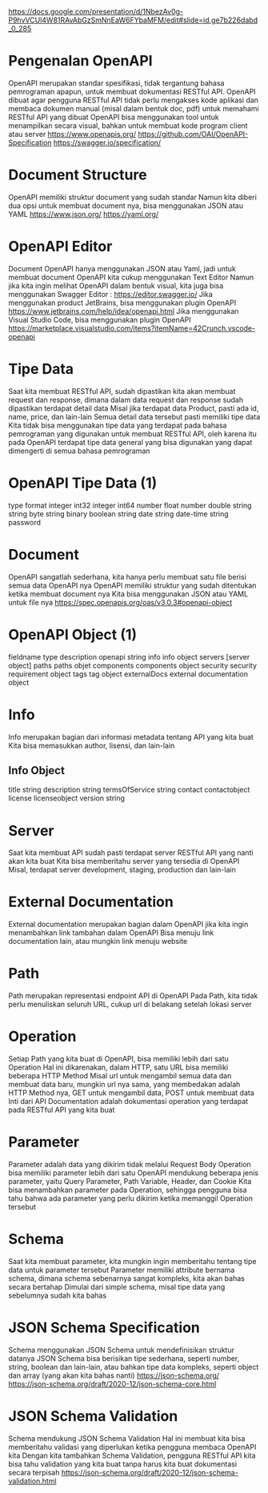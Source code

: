 https://docs.google.com/presentation/d/1NbezAv0g-P9hvVCUl4W81RAvAbGzSmNnEaW6FYbaMFM/edit#slide=id.ge7b226dabd_0_285

# Pengenalan OpenAPI

OpenAPI merupakan standar spesifikasi, tidak tergantung bahasa pemrograman apapun, untuk membuat dokumentasi RESTful API.
OpenAPI dibuat agar pengguna RESTful API tidak perlu mengakses kode aplikasi dan membaca dokumen manual (misal dalam bentuk doc, pdf) untuk memahami RESTful API yang dibuat
OpenAPI bisa menggunakan tool untuk menampilkan secara visual, bahkan untuk membuat kode program client atau server
https://www.openapis.org/
https://github.com/OAI/OpenAPI-Specification
https://swagger.io/specification/

# Document Structure

OpenAPI memiliki struktur document yang sudah standar
Namun kita diberi dua opsi untuk membuat document nya, bisa menggunakan JSON atau YAML
https://www.json.org/
https://yaml.org/

# OpenAPI Editor

Document OpenAPI hanya menggunakan JSON atau Yaml, jadi untuk membuat document OpenAPI kita cukup menggunakan Text Editor
Namun jika kita ingin melihat OpenAPI dalam bentuk visual, kita juga bisa menggunakan Swagger Editor : https://editor.swagger.io/
Jika menggunakan product JetBrains, bisa menggunakan plugin OpenAPI https://www.jetbrains.com/help/idea/openapi.html
Jika menggunakan Visual Studio Code, bisa menggunakan plugin OpenAPI https://marketplace.visualstudio.com/items?itemName=42Crunch.vscode-openapi

# Tipe Data

Saat kita membuat RESTful API, sudah dipastikan kita akan membuat request dan response, dimana dalam data request dan response sudah dipastikan terdapat detail data
Misal jika terdapat data Product, pasti ada id, name, price, dan lain-lain
Semua detail data tersebut pasti memiliki tipe data
Kita tidak bisa menggunakan tipe data yang terdapat pada bahasa pemrograman yang digunakan untuk membuat RESTful API, oleh karena itu pada OpenAPI terdapat tipe data general yang bisa digunakan yang dapat dimengerti di semua bahasa pemrograman

# OpenAPI Tipe Data (1)

type format
integer int32
integer int64
number float
number double
string
string byte
string binary
boolean
string date
string date-time
string password

# Document

OpenAPI sangatlah sederhana, kita hanya perlu membuat satu file berisi semua data OpenAPI nya
OpenAPI memiliki struktur yang sudah ditentukan ketika membuat document nya
Kita bisa menggunakan JSON atau YAML untuk file nya
https://spec.openapis.org/oas/v3.0.3#openapi-object

# OpenAPI Object (1)

fieldname type description
openapi string
info info object
servers [server object]
paths paths objet
components components object
security security requirement object
tags tag object
externalDocs external documentation object

# Info

Info merupakan bagian dari informasi metadata tentang API yang kita buat
Kita bisa memasukkan author, lisensi, dan lain-lain

## Info Object

title string
description string
termsOfService string
contact contactobject
license licenseobject
version string

# Server

Saat kita membuat API sudah pasti terdapat server RESTful API yang nanti akan kita buat
Kita bisa memberitahu server yang tersedia di OpenAPI
Misal, terdapat server development, staging, production dan lain-lain

# External Documentation

External documentation merupakan bagian dalam OpenAPI jika kita ingin menambahkan link tambahan dalam OpenAPI
Bisa menuju link documentation lain, atau mungkin link menuju website

# Path

Path merupakan representasi endpoint API di OpenAPI
Pada Path, kita tidak perlu menuliskan seluruh URL, cukup url di belakang setelah lokasi server

# Operation

Setiap Path yang kita buat di OpenAPI, bisa memiliki lebih dari satu Operation
Hal ini dikarenakan, dalam HTTP, satu URL bisa memiliki beberapa HTTP Method
Misal url untuk mengambil semua data dan membuat data baru, mungkin url nya sama, yang membedakan adalah HTTP Method nya, GET untuk mengambil data, POST untuk membuat data
Inti dari API Documentation adalah dokumentasi operation yang terdapat pada RESTful API yang kita buat

# Parameter

Parameter adalah data yang dikirim tidak melalui Request Body
Operation bisa memiliki parameter lebih dari satu
OpenAPI mendukung beberapa jenis parameter, yaitu Query Parameter, Path Variable, Header, dan Cookie
Kita bisa menambahkan parameter pada Operation, sehingga pengguna bisa tahu bahwa ada parameter yang perlu dikirim ketika memanggil Operation tersebut

# Schema

Saat kita membuat parameter, kita mungkin ingin memberitahu tentang tipe data untuk parameter tersebut
Parameter memiliki attribute bernama schema, dimana schema sebenarnya sangat kompleks, kita akan bahas secara bertahap
Dimulai dari simple schema, misal tipe data yang sebelumnya sudah kita bahas

# JSON Schema Specification

Schema menggunakan JSON Schema untuk mendefinisikan struktur datanya
JSON Schema bisa berisikan tipe sederhana, seperti number, string, boolean dan lain-lain, atau bahkan tipe data kompleks, seperti object dan array (yang akan kita bahas nanti)
https://json-schema.org/
https://json-schema.org/draft/2020-12/json-schema-core.html

# JSON Schema Validation

Schema mendukung JSON Schema Validation
Hal ini membuat kita bisa memberitahu validasi yang diperlukan ketika pengguna membaca OpenAPI kita
Dengan kita tambahkan Schema Validation, pengguna RESTful API kita bisa tahu validation yang kita buat tanpa harus kita buat dokumentasi secara terpisah
https://json-schema.org/draft/2020-12/json-schema-validation.html
